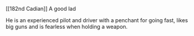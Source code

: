 [[182nd Cadian]]
A good lad

He is an experienced pilot and driver with a penchant for going fast, likes big guns and is fearless when holding a weapon.